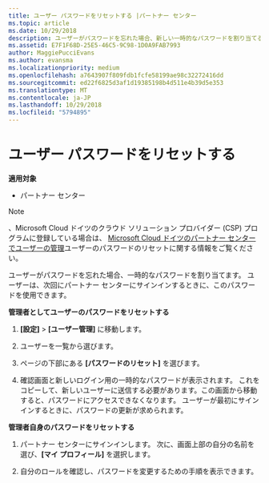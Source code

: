 ```yaml
---
title: ユーザー パスワードをリセットする |パートナー センター
ms.topic: article
ms.date: 10/29/2018
description: ユーザーがパスワードを忘れた場合、新しい一時的なパスワードを割り当てることができます。 ユーザーは、次回にパートナー センターにサインインするときに、このパスワードを使用できます。
ms.assetid: E7F1F68D-25E5-46C5-9C98-1D0A9FAB7993
author: MaggiePucciEvans
ms.author: evansma
ms.localizationpriority: medium
ms.openlocfilehash: a7643907f809fdb1fcfe58199ae98c32272416dd
ms.sourcegitcommit: ed22f6825d3af1d19385198b4d511e4b39d5e353
ms.translationtype: MT
ms.contentlocale: ja-JP
ms.lasthandoff: 10/29/2018
ms.locfileid: "5794895"
---
```

# <a name="reset-a-user-password"></a>ユーザー パスワードをリセットする

**適用対象**

-  パートナー センター
   
> [!NOTE]  
>  、Microsoft Cloud ドイツのクラウド ソリューション プロバイダー (CSP) プログラムに登録している場合は、 [Microsoft Cloud ドイツのパートナー センターでユーザーの管理](user-management-in-partner-center-for-microsoft-cloud-germany.md)ユーザーのパスワードのリセットに関する情報をご覧ください。

ユーザーがパスワードを忘れた場合、一時的なパスワードを割り当てます。 ユーザーは、次回にパートナー センターにサインインするときに、このパスワードを使用できます。

**管理者としてユーザーのパスワードをリセットする**

1.  **[設定]** &gt; **[ユーザー管理]** に移動します。
2.  ユーザーを一覧から選びます。

3.  ページの下部にある **[パスワードのリセット]** を選びます。

4.  確認画面と新しいログイン用の一時的なパスワードが表示されます。 これをコピーして、新しいユーザーに送信する必要があります。この画面から移動すると、パスワードにアクセスできなくなります。 ユーザーが最初にサインインするときに、パスワードの更新が求められます。

**管理者自身のパスワードをリセットする**

1.  パートナー センターにサインインします。 次に、画面上部の自分の名前を選び、**[マイ プロフィール]** を選択します。

2.  自分のロールを確認し、パスワードを変更するための手順を表示できます。

 

 



